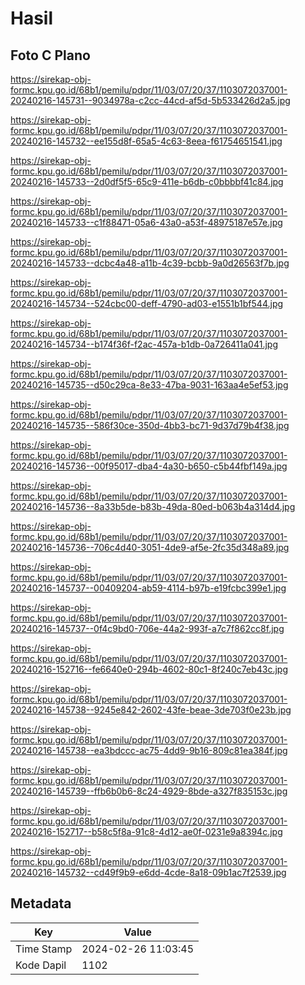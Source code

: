 # Hasil

## Foto C Plano

https://sirekap-obj-formc.kpu.go.id/68b1/pemilu/pdpr/11/03/07/20/37/1103072037001-20240216-145731--9034978a-c2cc-44cd-af5d-5b533426d2a5.jpg

https://sirekap-obj-formc.kpu.go.id/68b1/pemilu/pdpr/11/03/07/20/37/1103072037001-20240216-145732--ee155d8f-65a5-4c63-8eea-f61754651541.jpg

https://sirekap-obj-formc.kpu.go.id/68b1/pemilu/pdpr/11/03/07/20/37/1103072037001-20240216-145733--2d0df5f5-65c9-411e-b6db-c0bbbbf41c84.jpg

https://sirekap-obj-formc.kpu.go.id/68b1/pemilu/pdpr/11/03/07/20/37/1103072037001-20240216-145733--c1f88471-05a6-43a0-a53f-48975187e57e.jpg

https://sirekap-obj-formc.kpu.go.id/68b1/pemilu/pdpr/11/03/07/20/37/1103072037001-20240216-145733--dcbc4a48-a11b-4c39-bcbb-9a0d26563f7b.jpg

https://sirekap-obj-formc.kpu.go.id/68b1/pemilu/pdpr/11/03/07/20/37/1103072037001-20240216-145734--524cbc00-deff-4790-ad03-e1551b1bf544.jpg

https://sirekap-obj-formc.kpu.go.id/68b1/pemilu/pdpr/11/03/07/20/37/1103072037001-20240216-145734--b174f36f-f2ac-457a-b1db-0a726411a041.jpg

https://sirekap-obj-formc.kpu.go.id/68b1/pemilu/pdpr/11/03/07/20/37/1103072037001-20240216-145735--d50c29ca-8e33-47ba-9031-163aa4e5ef53.jpg

https://sirekap-obj-formc.kpu.go.id/68b1/pemilu/pdpr/11/03/07/20/37/1103072037001-20240216-145735--586f30ce-350d-4bb3-bc71-9d37d79b4f38.jpg

https://sirekap-obj-formc.kpu.go.id/68b1/pemilu/pdpr/11/03/07/20/37/1103072037001-20240216-145736--00f95017-dba4-4a30-b650-c5b44fbf149a.jpg

https://sirekap-obj-formc.kpu.go.id/68b1/pemilu/pdpr/11/03/07/20/37/1103072037001-20240216-145736--8a33b5de-b83b-49da-80ed-b063b4a314d4.jpg

https://sirekap-obj-formc.kpu.go.id/68b1/pemilu/pdpr/11/03/07/20/37/1103072037001-20240216-145736--706c4d40-3051-4de9-af5e-2fc35d348a89.jpg

https://sirekap-obj-formc.kpu.go.id/68b1/pemilu/pdpr/11/03/07/20/37/1103072037001-20240216-145737--00409204-ab59-4114-b97b-e19fcbc399e1.jpg

https://sirekap-obj-formc.kpu.go.id/68b1/pemilu/pdpr/11/03/07/20/37/1103072037001-20240216-145737--0f4c9bd0-706e-44a2-993f-a7c7f862cc8f.jpg

https://sirekap-obj-formc.kpu.go.id/68b1/pemilu/pdpr/11/03/07/20/37/1103072037001-20240216-152716--fe6640e0-294b-4602-80c1-8f240c7eb43c.jpg

https://sirekap-obj-formc.kpu.go.id/68b1/pemilu/pdpr/11/03/07/20/37/1103072037001-20240216-145738--9245e842-2602-43fe-beae-3de703f0e23b.jpg

https://sirekap-obj-formc.kpu.go.id/68b1/pemilu/pdpr/11/03/07/20/37/1103072037001-20240216-145738--ea3bdccc-ac75-4dd9-9b16-809c81ea384f.jpg

https://sirekap-obj-formc.kpu.go.id/68b1/pemilu/pdpr/11/03/07/20/37/1103072037001-20240216-145739--ffb6b0b6-8c24-4929-8bde-a327f835153c.jpg

https://sirekap-obj-formc.kpu.go.id/68b1/pemilu/pdpr/11/03/07/20/37/1103072037001-20240216-152717--b58c5f8a-91c8-4d12-ae0f-0231e9a8394c.jpg

https://sirekap-obj-formc.kpu.go.id/68b1/pemilu/pdpr/11/03/07/20/37/1103072037001-20240216-145732--cd49f9b9-e6dd-4cde-8a18-09b1ac7f2539.jpg


## Metadata

| Key        | Value               |
| ---------- | ------------------- |
| Time Stamp | 2024-02-26 11:03:45 |
| Kode Dapil | 1102                |



